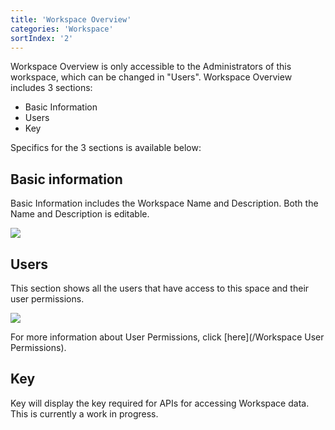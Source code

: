 ```yaml
---
title: 'Workspace Overview'
categories: 'Workspace'
sortIndex: '2'
---
```

Workspace Overview is only accessible to the Administrators of this workspace, which can be changed in "Users". Workspace Overview includes 3 sections:

- Basic Information
- Users
- Key

Specifics for the 3 sections is available below:

## Basic information  

Basic Information includes the Workspace Name and Description. Both the Name and Description is editable.

![](https://cloud.githubusercontent.com/assets/26155270/23741665/932c6f5e-04e4-11e7-9698-d804986b6920.png) 

## Users

This section shows all the users that have access to this space and their user permissions. 

![](https://cloud.githubusercontent.com/assets/26155270/23741688/bad794ac-04e4-11e7-8e11-6537130116f8.png)

For more information about User Permissions, click [here](/Workspace User Permissions).

## Key

Key will display the key required for APIs for accessing Workspace data. This is currently a work in progress.